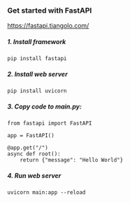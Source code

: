 ### Get started with FastAPI
https://fastapi.tiangolo.com/

##### 1. Install framework
```pip install fastapi```

##### 2. Install web server
```pip install uvicorn```

##### 3. Copy code to main.py:
```
from fastapi import FastAPI

app = FastAPI()

@app.get("/")
async def root():
    return {"message": "Hello World"}

````

##### 4. Run web server
```uvicorn main:app --reload```
